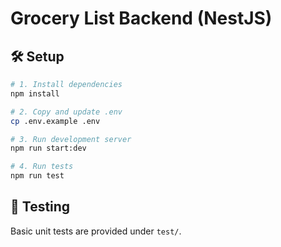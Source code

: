 # Grocery List Backend (NestJS)

## 🛠 Setup

```bash
# 1. Install dependencies
npm install

# 2. Copy and update .env
cp .env.example .env

# 3. Run development server
npm run start:dev

# 4. Run tests
npm run test
```

## 🧪 Testing

Basic unit tests are provided under `test/`.